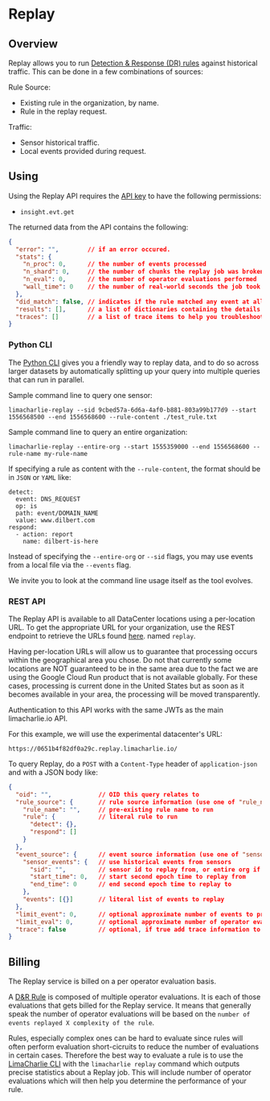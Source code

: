 # Replay

## Overview
Replay allows you to run [Detection & Response (DR) rules](dr.md) against historical traffic.
This can be done in a few combinations of sources:

Rule Source:

* Existing rule in the organization, by name.
* Rule in the replay request.

Traffic:

* Sensor historical traffic.
* Local events provided during request.

## Using

Using the Replay API requires the [API key](api_keys.md) to have the following permissions:

* `insight.evt.get`

The returned data from the API contains the following:

```json
{
  "error": "",        // if an error occured.
  "stats": {
    "n_proc": 0,      // the number of events processed
    "n_shard": 0,     // the number of chunks the replay job was broken into
    "n_eval": 0,      // the number of operator evaluations performed
    "wall_time": 0    // the number of real-world seconds the job took
  },
  "did_match": false, // indicates if the rule matched any event at all
  "results": [],      // a list of dictionaries containing the details of actions the engine would have taken
  "traces": []        // a list of trace items to help you troubleshoot where a rule failed
}
```

### Python CLI
The [Python CLI](https://github.com/refractionPOINT/python-limacharlie) gives you a friendly way to replay data, and to do so across larger datasets
by automatically splitting up your query into multiple queries that can run in parallel.

Sample command line to query one sensor:
```
limacharlie-replay --sid 9cbed57a-6d6a-4af0-b881-803a99b177d9 --start 1556568500 --end 1556568600 --rule-content ./test_rule.txt
```

Sample command line to query an entire organization:
```
limacharlie-replay --entire-org --start 1555359000 --end 1556568600 --rule-name my-rule-name
```

If specifying a rule as content with the `--rule-content`, the format should be
in `JSON` or `YAML` like:
```
detect:
  event: DNS_REQUEST
  op: is
  path: event/DOMAIN_NAME
  value: www.dilbert.com
respond:
  - action: report
    name: dilbert-is-here
```

Instead of specifying the `--entire-org` or `--sid` flags, you may use events from
a local file via the `--events` flag.

We invite you to look at the command line usage itself as the tool evolves.

### REST API
The Replay API is available to all DataCenter locations using a per-location URL.
To get the appropriate URL for your organization, use the REST endpoint to
retrieve the URLs found [here](https://api.limacharlie.io/static/swagger/#/LimaCharlie_Cloud/get_orgs__oid__url).
named `replay`.

Having per-location URLs will allow us to guarantee that processing occurs within the
geographical area you chose. Do not that currently some locations are NOT guaranteed
to be in the same area due to the fact we are using the Google Cloud Run product that
is not available globally. For these cases, processing is current done in the United States
but as soon as it becomes available in your area, the processing will be moved transparently.

Authentication to this API works with the same JWTs as the main limacharlie.io API.

For this example, we will use the experimental datacenter's URL:
```
https://0651b4f82df0a29c.replay.limacharlie.io/
```

To query Replay, do a `POST` with a `Content-Type` header of `application-json` and with a JSON body like:

```json
{
  "oid": "",             // OID this query relates to
  "rule_source": {       // rule source information (use one of "rule_name" or "rule")
    "rule_name": "",     // pre-existing rule name to run
    "rule": {            // literal rule to run
      "detect": {},
      "respond": []
    }
  },
  "event_source": {      // event source information (use one of "sensor_events" or "events")
    "sensor_events": {   // use historical events from sensors
      "sid": "",         // sensor id to replay from, or entire org if empty
      "start_time": 0,   // start second epoch time to replay from
      "end_time": 0      // end second epoch time to replay to
    },
    "events": [{}]       // literal list of events to replay
  },
  "limit_event": 0,      // optional approximate number of events to process
  "limit_eval": 0,       // optional approximate number of operator evaluations to perform
  "trace": false         // optional, if true add trace information to response, VERY VERBOSE
}
```

## Billing
The Replay service is billed on a per operator evaluation basis.

A [D&R Rule](dr.md) is composed of multiple operator evaluations. It is each of those evaluations that gets
billed for the Replay service. It means that generally speak the number of operator evaluations will be based
on the `number of events replayed X complexity of the rule`.

Rules, especially complex ones can be hard to evaluate since rules will often perform evaluation short-cicruits
to reduce the number of evaluations in certain cases. Therefore the best way to evaluate a rule is to use the
[LimaCharlie CLI](https://github.com/refractionPOINT/python-limacharlie/) with the `limacharlie replay` command
which outputs precise statistics about a Replay job. This will include number of operator evaluations which will
then help you determine the performance of your rule.
